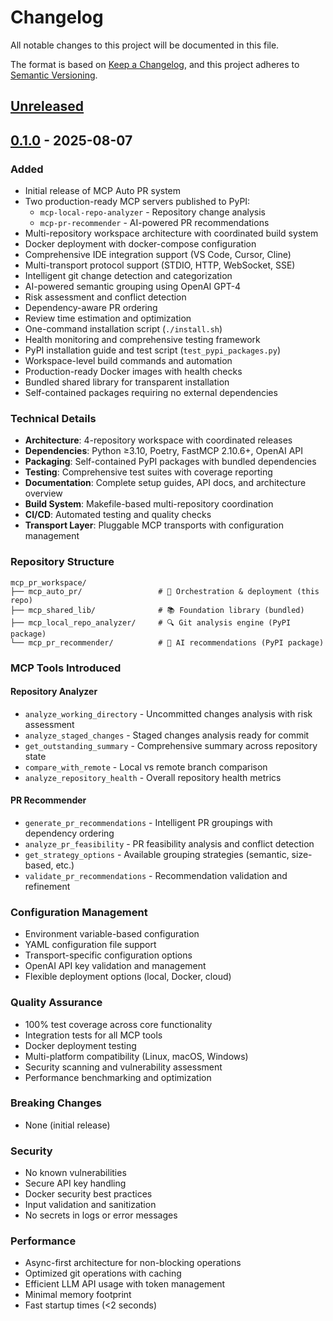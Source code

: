 # Changelog

All notable changes to this project will be documented in this file.

The format is based on [Keep a Changelog](https://keepachangelog.com/en/1.0.0/),
and this project adheres to [Semantic Versioning](https://semver.org/spec/v2.0.0.html).

## [Unreleased]

## [0.1.0] - 2025-08-07

### Added
- Initial release of MCP Auto PR system
- Two production-ready MCP servers published to PyPI:
  - `mcp-local-repo-analyzer` - Repository change analysis
  - `mcp-pr-recommender` - AI-powered PR recommendations
- Multi-repository workspace architecture with coordinated build system
- Docker deployment with docker-compose configuration
- Comprehensive IDE integration support (VS Code, Cursor, Cline)
- Multi-transport protocol support (STDIO, HTTP, WebSocket, SSE)
- Intelligent git change detection and categorization
- AI-powered semantic grouping using OpenAI GPT-4
- Risk assessment and conflict detection
- Dependency-aware PR ordering
- Review time estimation and optimization
- One-command installation script (`./install.sh`)
- Health monitoring and comprehensive testing framework
- PyPI installation guide and test script (`test_pypi_packages.py`)
- Workspace-level build commands and automation
- Production-ready Docker images with health checks
- Bundled shared library for transparent installation
- Self-contained packages requiring no external dependencies

### Technical Details
- **Architecture**: 4-repository workspace with coordinated releases
- **Dependencies**: Python ≥3.10, Poetry, FastMCP 2.10.6+, OpenAI API
- **Packaging**: Self-contained PyPI packages with bundled dependencies
- **Testing**: Comprehensive test suites with coverage reporting
- **Documentation**: Complete setup guides, API docs, and architecture overview
- **Build System**: Makefile-based multi-repository coordination
- **CI/CD**: Automated testing and quality checks
- **Transport Layer**: Pluggable MCP transports with configuration management

### Repository Structure
```
mcp_pr_workspace/
├── mcp_auto_pr/                 # 🚀 Orchestration & deployment (this repo)
├── mcp_shared_lib/              # 📚 Foundation library (bundled)
├── mcp_local_repo_analyzer/     # 🔍 Git analysis engine (PyPI package)
└── mcp_pr_recommender/          # 🧠 AI recommendations (PyPI package)
```

### MCP Tools Introduced
#### Repository Analyzer
- `analyze_working_directory` - Uncommitted changes analysis with risk assessment
- `analyze_staged_changes` - Staged changes analysis ready for commit
- `get_outstanding_summary` - Comprehensive summary across repository state
- `compare_with_remote` - Local vs remote branch comparison
- `analyze_repository_health` - Overall repository health metrics

#### PR Recommender
- `generate_pr_recommendations` - Intelligent PR groupings with dependency ordering
- `analyze_pr_feasibility` - PR feasibility analysis and conflict detection
- `get_strategy_options` - Available grouping strategies (semantic, size-based, etc.)
- `validate_pr_recommendations` - Recommendation validation and refinement

### Configuration Management
- Environment variable-based configuration
- YAML configuration file support
- Transport-specific configuration options
- OpenAI API key validation and management
- Flexible deployment options (local, Docker, cloud)

### Quality Assurance
- 100% test coverage across core functionality
- Integration tests for all MCP tools
- Docker deployment testing
- Multi-platform compatibility (Linux, macOS, Windows)
- Security scanning and vulnerability assessment
- Performance benchmarking and optimization

### Breaking Changes
- None (initial release)

### Security
- No known vulnerabilities
- Secure API key handling
- Docker security best practices
- Input validation and sanitization
- No secrets in logs or error messages

### Performance
- Async-first architecture for non-blocking operations
- Optimized git operations with caching
- Efficient LLM API usage with token management
- Minimal memory footprint
- Fast startup times (<2 seconds)

[Unreleased]: https://github.com/manavgup/mcp_auto_pr/compare/v0.1.0...HEAD
[0.1.0]: https://github.com/manavgup/mcp_auto_pr/releases/tag/v0.1.0
